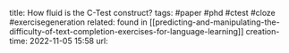 title: How fluid is the C-Test construct?
tags: #paper #phd #ctest #cloze #exercisegeneration 
related: found in [[predicting-and-manipulating-the-difficulty-of-text-completion-exercises-for-language-learning]]
creation-time: 2022-11-05 15:58
url: 
